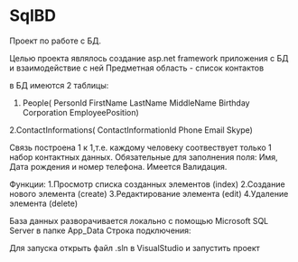# SqlBD
Проект по работе с БД.

Целью проекта являлось создание asp.net framework приложения с БД и взаимодействие с ней
Предметная область - список контактов

в БД имеются 2 таблицы:
1. People(
    PersonId
    FirstName
    LastName
    MiddleName
    Birthday
    Corporation
    EmployeePosition)
    
2.ContactInformations(
    ContactInformationId
    Phone
    Email
    Skype)
    
Связь построена 1 к 1,т.е. каждому человеку соотвествует только 1 набор контактных данных.
Обязательные для заполнения поля: Имя, Дата рождения и номер телефона. Имеется Валидация.

Функции:
1.Просмотр списка созданных элементов (index)
2.Создание нового элемента (create)
3.Редактирование элемента (edit)
4.Удаление элемента (delete)

База данных разворачивается локально с помощью Microsoft SQL Server в папке App_Data
Строка подключения:
<connectionStrings>
	<add name="PersonContext" connectionString="Data Source=(LocalDB)\MSSQLLocalDB;AttachDbFilename='|DataDirectory|PersonContext.mdf';Integrated Security=True" 	   providerName="System.Data.SqlClient" />
</connectionStrings>

Для запуска открыть файл .sln в VisualStudio и запустить проект
